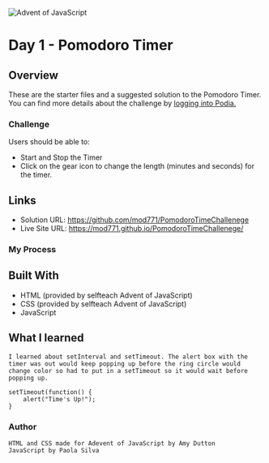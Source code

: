 ![Advent of JavaScript](https://adventofjavascript.s3.us-east-1.amazonaws.com/2021/advent-of-js-gumroad-cover.png)

# Day 1 - Pomodoro Timer

## Overview

These are the starter files and a suggested solution to the Pomodoro Timer.
You can find more details about the challenge by [logging into Podia.](https://store.selfteach.me/login)

### Challenge



Users should be able to:

- Start and Stop the Timer
- Click on the gear icon to change the length (minutes and seconds) for the timer.

## Links
- Solution URL: https://github.com/mod771/PomodoroTimeChallenege 
- Live Site URL: https://mod771.github.io/PomodoroTimeChallenege/ 

### My Process

## Built With
- HTML (provided by selfteach Advent of JavaScript)
- CSS (provided by selfteach Advent of JavaScript)
- JavaScript

## What I learned
    I learned about setInterval and setTimeout. The alert box with the timer was out would keep popping up before the ring circle would change color so had to put in a setTimeout so it would wait before popping up.

    setTimeout(function() { 
        alert("Time's Up!");
    }

### Author
    HTML and CSS made for Adevent of JavaScript by Amy Dutton
    JavaScript by Paola Silva



